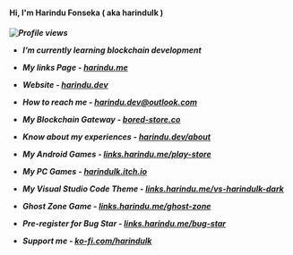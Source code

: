 <h4>Hi, I'm Harindu Fonseka ( aka harindulk )</h4>

<h5>
  
  ![Profile views](https://gpvc.arturio.dev/Harindulk)  

- I’m currently learning blockchain development

- My links Page - [harindu.me](https://harindu.me/)

- Website - [harindu.dev](https://www.harindu.dev)

- How to reach me - **harindu.dev@outlook.com**
  
- My Blockchain Gateway - [bored-store.co](https://www.bored-store.co/)

- Know about my experiences - [harindu.dev/about](https://www.harindu.dev/About.html)

- My Android Games - [links.harindu.me/play-store](https://links.harindu.me/play-store)

- My PC Games - [harindulk.itch.io](https://harindulk.itch.io/)

- My Visual Studio Code Theme - [links.harindu.me/vs-harindulk-dark](https://links.harindu.me/vs-harindulk-dark)

- Ghost Zone Game - [links.harindu.me/ghost-zone](https://links.harindu.me/ghost-zone)

- Pre-register for Bug Star - [links.harindu.me/bug-star](https://links.harindu.me/bug-star)

- Support me -  [ko-fi.com/harindulk](https://ko-fi.com/harindulk)
  
  
</h5>
